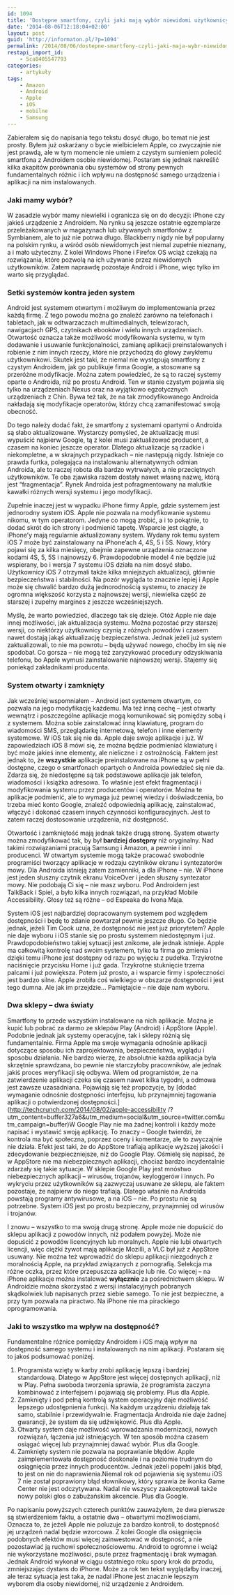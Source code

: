 ```yaml
---
id: 1094
title: 'Dostępne smartfony, czyli jaki mają wybór niewidomi użytkownicy'
date: '2014-08-06T12:18:04+02:00'
layout: post
guid: 'http://informaton.pl/?p=1094'
permalink: /2014/08/06/dostepne-smartfony-czyli-jaki-maja-wybr-niewidomi-uzytkownicy/
restapi_import_id:
    - 5ca8405547793
categories:
    - artykuły
tags:
    - Amazon
    - Android
    - Apple
    - iOS
    - mobilne
    - Samsung
---
```


Zabierałem się do napisania tego tekstu dosyć długo, bo temat nie jest prosty. Byłem już oskarżany o bycie wielbicielem Apple, co zwyczajnie nie jest prawdą, ale w tym momencie nie umiem z czystym sumieniem polecić smartfona z Androidem osobie niewidomej. Postaram się jednak nakreślić kilka akapitów porównania obu systemów od strony pewnych fundamentalnych różnic i ich wpływu na dostępność samego urządzenia i aplikacji na nim instalowanych.

### Jaki mamy wybór?

W zasadzie wybór mamy niewielki i ogranicza się on do decyzji: iPhone czy jakieś urządzenie z Androidem. Na rynku są jeszcze ostatnie egzemplarze przeleżakowanych w magazynach lub używanych smartfonów z Symbianem, ale to już nie potrwa długo. Blackberry nigdy nie był popularny na polskim rynku, a wśród osób niewidomych jest niemal zupełnie nieznany, a i mało użyteczny. Z kolei Windows Phone i Firefox OS wciąż czekają na rozwiązania, które pozwolą na ich używanie przez niewidomych użytkowników. Zatem naprawdę pozostaje Android i iPhone, więc tylko im warto się przyglądać.

### Setki systemów kontra jeden system

Android jest systemem otwartym i możliwym do implementowania przez każdą firmę. Z tego powodu można go znaleźć zarówno na telefonach i tabletach, jak w odtwarzaczach multimedialnych, telewizorach, nawigacjach GPS, czytnikach ebooków i wielu innych urządzeniach. Otwartość oznacza także możliwość modyfikowania systemu, w tym dodawanie i usuwanie funkcjonalności, zamianę aplikacji preinstalowanych i robienie z nim innych rzeczy, które nie przychodzą do głowy zwykłemu użytkownikowi. Skutek jest taki, że niemal nie występują smartfony z czystym Androidem, jak go publikuje firma Google, a stosowane są przeróżne modyfikacje. Można zatem powiedzieć, że są to raczej systemy oparte o Androida, niż po prostu Android. Ten w stanie czystym pojawia się tylko na urządzeniach Nexus oraz na wyjątkowo egzotycznych urządzeniach z Chin. Bywa też tak, że na tak zmodyfikowanego Androida nakładają się modyfikacje operatorów, którzy chcą zamanifestować swoją obecność.

Do tego należy dodać fakt, że smartfony z systemami opartymi o Androida są słabo aktualizowane. Wystarczy pomyśleć, że aktualizację musi wypuścić najpierw Google, tą z kolei musi zaktualizować producent, a czasem na koniec jeszcze operator. Dlatego aktualizacje są rzadkie i niekompletne, a w skrajnych przypadkach – nie następują nigdy. Istnieje co prawda furtka, polegająca na instalowaniu alternatywnych odmian Androida, ale to raczej robota dla bardzo wytrwałych, a nie przeciętnych użytkowników. Te oba zjawiska razem dostały nawet własną nazwę, którą jest “fragmentacja”. Rynek Androida jest pofragmentowany na malutkie kawałki różnych wersji systemu i jego modyfikacji.

Zupełnie inaczej jest w wypadku iPhone firmy Apple, gdzie systemem jest jednorodny system iOS. Apple nie pozwala na modyfikowanie systemu nikomu, w tym operatorom. Jedyne co mogą zrobić, a i to pokątnie, to dodać skrót do ich strony i podmienić tapetę. Wsparcie jest ciągłe, a iPhone’y mają regularnie aktualizowany system. Wydany rok temu system iOS 7 może być zainstalowany na iPhone’ach 4, 4S, 5 i 5S. Nowy, który pojawi się za kilka miesięcy, obejmie zapewne urządzenia oznaczone kodami 4S, 5, 5S i najnowszy 6. Prawdopodobnie model 4 nie będzie już wspierany, bo i wersja 7 systemu iOS działa na nim dosyć słabo. Użytkownicy iOS 7 otrzymali także kilka mniejszych aktualizacji, głównie bezpieczeństwa i stabilności. Na pozór wygląda to znacznie lepiej i Apple może się chwalić bardzo dużą jednorodnością systemu, to znaczy że ogromna większość korzysta z najnowszej wersji, niewielka część ze starszej i zupełny margines z jeszcze wcześniejszych.

Myślę, że warto powiedzieć, dlaczego tak się dzieje. Otóż Apple nie daje innej możliwości, jak aktualizacja systemu. Można pozostać przy starszej wersji, co niektórzy użytkownicy czynią z różnych powodów i czasem nawet dostają jakąś aktualizację bezpieczeństwa. Jednak jeżeli już system zaktualizowali, to nie ma powrotu – będą używać nowego, choćby im się nie spodobał. Co gorsza – nie mogą też zaryzykować procedury odzyskiwania telefonu, bo Apple wymusi zainstalowanie najnowszej wersji. Stajemy się poniekąd zakładnikami producenta.

### System otwarty i zamknięty

Jak wcześniej wspomniałem – Android jest systemem otwartym, co pozwala na jego modyfikację każdemu. Ma też inną cechę – jest otwarty wewnątrz i poszczególne aplikacje mogą komunikować się pomiędzy sobą i z systemem. Można sobie zainstalować inną klawiaturę, program do wiadomości SMS, przeglądarkę internetową, telefon i inne elementy systemowe. W iOS tak się nie da. Apple daje swoje aplikacje i już. W zapowiedziach iOS 8 mówi się, że można będzie podmieniać klawiaturę i być może jakieś inne elementy, ale nieliczne i z ostrożnością. Faktem jest jednak to, że **wszystkie** aplikacje preinstalowane na iPhone są w pełni dostępne, czego o smartfonach opartych o Androida powiedzieć się nie da. Zdarza się, że niedostępne są tak podstawowe aplikacje jak telefon, wiadomości i książka adresowa. To właśnie jest efekt fragmentacji i modyfikowania systemu przez producentów i operatorów. Można te aplikacje podmienić, ale to wymaga już pewnej wiedzy i doświadczenia, bo trzeba mieć konto Google, znaleźć odpowiednią aplikację, zainstalować, włączyć i dokonać czasem innych czynności konfiguracyjnych. Jest to zatem raczej dostosowanie urządzenia, niż dostępność.

Otwartość i zamkniętość mają jednak także drugą stronę. System otwarty można zmodyfikować tak, by był **bardziej dostępny** niż oryginalny. Nad takimi rozwiązaniami pracują Samsung i Amazon, a pewnie i inni producenci. W otwartym systemie mogą także pracować swobodnie programiści tworzący aplikacje w rodzaju czytników ekranu i syntezatorów mowy. Dla Androida istnieją zatem zamienniki, a dla iPhone – nie. W iPhone jest jeden słuszny czytnik ekranu VoiceOver i jeden słuszny syntezator mowy. Nie podobają Ci się – nie masz wyboru. Pod Androidem jest TalkBack i Spiel, a było kilka innych rozwiązań, na przykład Mobile Accessibility. Głosy też są różne – od Espeaka do Ivona Maja.

System iOS jest najbardziej dopracowanym systemem pod względem dostępności i będę to zdanie powtarzał pewnie jeszcze długo. Co będzie jednak, jeżeli Tim Cook uzna, że dostępność nie jest już priorytetem? Apple nie daje wyboru i iOS stanie się po prostu systemem niedostępnym i już. Prawdopodobieństwo takiej sytuacji jest znikome, ale jednak istnieje. Apple ma całkowitą kontrolę nad swoim systemem, tylko ta firma go zmienia i dzięki temu iPhone jest dostępny od razu po wyjęciu z pudełka. Trzykrotne naciśnięcie przycisku Home i już gada. Trzykrotne stuknięcie trzema palcami i już powiększa. Potem już prosto, a i wsparcie firmy i społeczności jest bardzo silne. Apple zrobiła coś wielkiego w obszarze dostępności i jest tego dumna. Ale jak im przejdzie… Pamiętajcie – nie daje nam wyboru.

### Dwa sklepy – dwa światy

Smartfony to przede wszystkim instalowane na nich aplikacje. Można je kupić lub pobrać za darmo ze sklepów Play (Android) i AppStore (Apple). Podobnie jednak jak systemy operacyjne, tak i sklepy różnią się fundamentalnie. Firma Apple ma swoje wymagania odnośnie aplikacji dotyczące sposobu ich zaprojektowania, bezpieczeństwa, wyglądu i sposobu działania. Nie bardzo wierzę, że absolutnie każda aplikacja była skrzętnie sprawdzana, bo pewnie nie starczyłoby pracowników, ale jednak jakiś proces weryfikacji się odbywa. Wiem od programistów, że na zatwierdzenie aplikacji czeka się czasem nawet kilka tygodni, a odmowa jest zawsze uzasadniana. Pojawiają się też propozycje, by [dodać wymaganie odnośnie dostępności interfejsu, lub przynajmniej tagowania aplikacji o potwierdzonej dostępności.](http://techcrunch.com/2014/08/02/apple-accessibility
/?utm_content=buffer327a6&utm_medium=social&utm_source=twitter.com&utm_campaign=buffer)W Google Play nie ma żadnej kontroli i każdy może napisać i wystawić swoją aplikację. To znaczy – Google twierdzi, że kontrola ma być społeczna, poprzez oceny i komentarze, ale to zwyczajnie nie działa. Efekt jest taki, że do AppStore trafiają aplikacje wyższej jakości i zdecydowanie bezpieczniejsze, niż do Google Play. Ośmielę się napisać, że w AppStore nie ma niebezpiecznych aplikacji, chociaż bardzo incydentalnie zdarzały się takie sytuacje. W sklepie Google Play jest mnóstwo niebezpiecznych aplikacji – wirusów, trojanów, keyloggerów i innych. Po wykryciu przez użytkowników są zazwyczaj usuwane ze sklepu, ale faktem pozostaje, że najpierw do niego trafiają. Dlatego właśnie na Androida powstają programy antywirusowe, a na iOS – nie. Po prostu nie są potrzebne. System iOS jest po prostu bezpieczny, przynajmniej od wirusów i trojanów.

I znowu – wszystko to ma swoją drugą stronę. Apple może nie dopuścić do sklepu aplikacji z powodów innych, niż podałem powyżej. Może nie dopuścić z powodów licencyjnych lub moralnych. Apple nie lubi otwartych licencji, więc ciężki żywot mają aplikacje Mozilli, a VLC był już z AppStore usuwany. Nie można też wprowadzić do sklepu aplikacji niezgodnych z moralnością Apple, na przykład związanych z pornografią. Selekcja ma różne oczka, przez które przepuszcza aplikacje lub nie. Co więcej – na iPhone aplikacje można instalować **wyłącznie** za pośrednictwem sklepu. W Androidzie można skorzystać z wersji instalacyjnych pobranych skądkolwiek lub napisanych przez siebie samego. To nie jest bezpieczne, a przy tym pozwala na piractwo. Na iPhone nie ma pirackiego oprogramowania.

### Jaki to wszystko ma wpływ na dostępność?

Fundamentalne różnice pomiędzy Androidem i iOS mają wpływ na dostępność samego systemu i instalowanych na nim aplikacji. Postaram się to jakoś podsumować poniżej.

1. Programista wzięty w karby zrobi aplikację lepszą i bardziej standardową. Dlatego w AppStore jest więcej dostępnych aplikacji, niż w Play. Pełna swoboda tworzenia sprawia, że programista zaczyna kombinować z interfejsem i pojawiają się problemy. Plus dla Apple.
2. Zamknięty i pod pełną kontrolą system operacyjny daje możliwość lepszego udostępnienia funkcji. Na każdym urządzeniu działają tak samo, stabilnie i przewidywalnie. Fragmentacja Androida nie daje żadnej gwarancji, że system da się udźwiękowić. Plus dla Apple.
3. Otwarty system daje możliwość wprowadzania modernizacji, nowych rozwiązań, łączenia już istniejących. W ten sposób można czasem osiągać więcej lub przynajmniej dawać wybór. Plus dla Google.
4. Zamknięty system nie pozwala na poprawianie błędów. Apple zaimplementowała dostępność doskonale i na poziomie trudnym do osiągnięcia przez innych producentów. Jednak jeżeli popełni jakiś błąd, to jest on nie do naprawienia.Niemal rok od pojawienia się systemu iOS 7 nie został poprawiony błąd słownikowy, który sprawia że ikonka Game Center nie jest odczytywana. Nadal nie wszyscy zaakceptowali także nowy polski głos o zabużańskim akcencie. Plus dla Google.

Po napisaniu powyższych czterech punktów zauważyłem, że dwa pierwsze są stwierdzeniem faktu, a ostatnie dwa – otwartymi możliwościami. Oznacza to, że jeżeli Apple nie poluzuje za bardzo kontroli, to dostępność jej urządzeń nadal będzie wzorcowa. Z kolei Google dla osiągnięcia podobnych efektów musi więcej zainwestować w dostępność, a nie pozostawiać ją ruchowi społecznościowemu. Android to ogromne i wciąż nie wykorzystane możliwości, psute przez fragmentację i brak wymagań. Jednak Android wykonał w ciągu ostatniego roku spory krok do przodu, zmniejszając dystans do iPhone. Może za rok ten tekst wyglądałby inaczej, ale teraz sytuacja jest taka, że nadal iPhone jest znacznie lepszym wyborem dla osoby niewidomej, niż urządzenie z Androidem.
